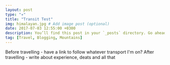 ```yaml
---
layout: post
type: "✈"
title: "Transit Test"
img: himalayan.jpg # Add image post (optional)
date: 2017-07-03 12:55:00 +0300
description: You’ll find this post in your `_posts` directory. Go ahead and edit it and re-build the site to see your changes. # Add post description (optional)
tag: [Travel, Blogging, Mountains]
---
```

Before travelling - have a link to follow whatever transport I'm on? After travelling - write about experience, deats and all that
